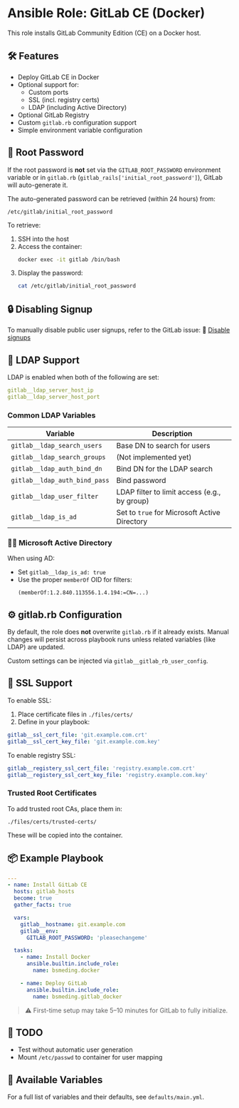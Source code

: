 
# Ansible Role: GitLab CE (Docker)

This role installs GitLab Community Edition (CE) on a Docker host.

## 🛠️ Features

- Deploy GitLab CE in Docker
- Optional support for:
  - Custom ports
  - SSL (incl. registry certs)
  - LDAP (including Active Directory)
- Optional GitLab Registry
- Custom `gitlab.rb` configuration support
- Simple environment variable configuration

## 🔐 Root Password

If the root password is **not** set via the `GITLAB_ROOT_PASSWORD` environment variable or in `gitlab.rb` (`gitlab_rails['initial_root_password']`), GitLab will auto-generate it.

The auto-generated password can be retrieved (within 24 hours) from:

```
/etc/gitlab/initial_root_password
```

To retrieve:
1. SSH into the host
2. Access the container:
    ```bash
    docker exec -it gitlab /bin/bash
    ```
3. Display the password:
    ```bash
    cat /etc/gitlab/initial_root_password
    ```

## 🔒 Disabling Signup

To manually disable public user signups, refer to the GitLab issue:
📎 [Disable signups](https://gitlab.com/gitlab-org/omnibus-gitlab/-/issues/2837)

## 👥 LDAP Support

LDAP is enabled when both of the following are set:

```yaml
gitlab__ldap_server_host_ip
gitlab__ldap_server_host_port
```

### Common LDAP Variables

| Variable | Description |
|---|---|
| `gitlab__ldap_search_users` | Base DN to search for users |
| `gitlab__ldap_search_groups` | (Not implemented yet) |
| `gitlab__ldap_auth_bind_dn` | Bind DN for the LDAP search |
| `gitlab__ldap_auth_bind_pass` | Bind password |
| `gitlab__ldap_user_filter` | LDAP filter to limit access (e.g., by group) |
| `gitlab__ldap_is_ad` | Set to `true` for Microsoft Active Directory |

### 🧑‍💼 Microsoft Active Directory

When using AD:

- Set `gitlab__ldap_is_ad: true`
- Use the proper `memberOf` OID for filters:
  ```ldif
  (memberOf:1.2.840.113556.1.4.194:=CN=...)
  ```

## ⚙️ gitlab.rb Configuration

By default, the role does **not** overwrite `gitlab.rb` if it already exists. Manual changes will persist across playbook runs unless related variables (like LDAP) are updated.

Custom settings can be injected via `gitlab__gitlab_rb_user_config`.

## 🔐 SSL Support

To enable SSL:

1. Place certificate files in `./files/certs/`
2. Define in your playbook:

```yaml
gitlab__ssl_cert_file: 'git.example.com.crt'
gitlab__ssl_cert_key_file: 'git.example.com.key'
```

To enable registry SSL:

```yaml
gitlab__registery_ssl_cert_file: 'registry.example.com.crt'
gitlab__registery_ssl_cert_key_file: 'registry.example.com.key'
```

### Trusted Root Certificates

To add trusted root CAs, place them in:

```
./files/certs/trusted-certs/
```

These will be copied into the container.

## 📦 Example Playbook

```yaml
---
- name: Install GitLab CE
  hosts: gitlab_hosts
  become: true
  gather_facts: true

  vars:
    gitlab__hostname: git.example.com
    gitlab__env:
      GITLAB_ROOT_PASSWORD: 'pleasechangeme'

  tasks:
    - name: Install Docker
      ansible.builtin.include_role:
        name: bsmeding.docker

    - name: Deploy GitLab
      ansible.builtin.include_role:
        name: bsmeding.gitlab_docker
```

> ⚠️ First-time setup may take 5–10 minutes for GitLab to fully initialize.

## 🧪 TODO

- Test without automatic user generation
- Mount `/etc/passwd` to container for user mapping

## 📄 Available Variables

For a full list of variables and their defaults, see `defaults/main.yml`.